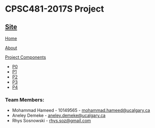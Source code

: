 # CPSC481-2017S Project 

## [Site](https://cozyburrito.github.io/CPSC481-Project)

[Home](index.md)

[About](about.md)

[Project Components]()

  * [P0](p0.md)
  * [P1](p1.md)
  * [P2](p2.md)
  * [P3](p3.md)
  * [P4](p4.md)

### Team Members:
* Mohammad Hameed - 10149565 - mohammad.hameed@ucalgary.ca
* Aneley Demeke - aneley.demeke@ucalgary.ca
* Rhys Sosnowski - rhys.soz@gmail.com



